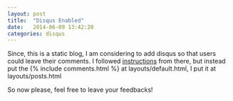 ```yaml
---
layout: post
title:  "Disqus Enabled"
date:   2014-06-09 13:42:20
categories: disqus
---
```


Since, this is a static blog, I am considering to add disqus so that users could leave their comments. I followed [instructions](http://joshualande.com/jekyll-github-pages-poole/) from there, but instead put the {% include comments.html %} at layouts/default.html, I put it at layouts/posts.html

So now please, feel free to leave your feedbacks!
